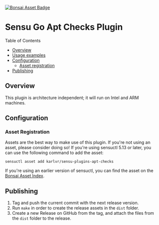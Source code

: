 
[![Bonsai Asset Badge](https://img.shields.io/badge/Bonsai-Download%20Me-brightgreen.svg?colorB=89C967&logo=sensu)](https://bonsai.sensu.io/assets/karlvr/sensu-plugins-apt-checks)

# Sensu Go Apt Checks Plugin

Table of Contents

- [Overview](#overview)
- [Usage examples](#usage-examples)
- [Configuration](#configuration)
  - [Asset registration](#asset-registration)
- [Publishing](#publishing)

## Overview

This plugin is architecture independent; it will run on Intel and ARM machines.

## Configuration

### Asset Registration

Assets are the best way to make use of this plugin. If you're not using an asset, please consider doing so! If you're using sensuctl 5.13 or later, you can use the following command to add the asset: 

`sensuctl asset add karlvr/sensu-plugins-apt-checks`

If you're using an earlier version of sensuctl, you can find the asset on the [Bonsai Asset Index](https://bonsai.sensu.io/assets/karlvr/sensu-plugins-apt-checks).

## Publishing

1. Tag and push the current commit with the next release version.
2. Run `make` in order to create the release assets in the `dist` folder.
3. Create a new Release on GitHub from the tag, and attach the files from the `dist` folder to the release.
